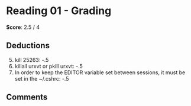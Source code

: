 Reading 01 - Grading
====================

**Score**: 2.5 / 4

Deductions
----------

5. kill 25263: -.5
6. killall urxvt or pkill urxvt: -.5
8. In order to keep the EDITOR variable set between sessions,
it must be set in the ~/.cshrc: -.5

Comments
--------
